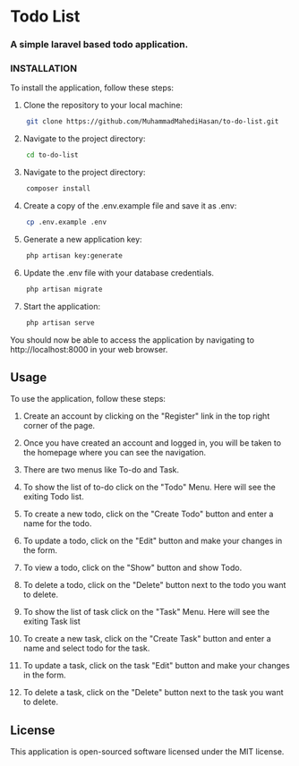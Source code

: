 # Todo List
### A simple laravel based todo application.

### INSTALLATION
To install the application, follow these steps:



1. Clone the repository to your local machine:


```bash
    git clone https://github.com/MuhammadMahediHasan/to-do-list.git
```
2. Navigate to the project directory:

```bash
    cd to-do-list
```
3. Navigate to the project directory:

```bash
    composer install
```
4. Create a copy of the .env.example file and save it as .env:

```bash
    cp .env.example .env
```

5. Generate a new application key:

```bash
    php artisan key:generate
```

6. Update the .env file with your database credentials.

```bash
    php artisan migrate
```
7. Start the application:

```bash
    php artisan serve
```

You should now be able to access the application by navigating to http://localhost:8000 in your web browser.

## Usage
To use the application, follow these steps:

1. Create an account by clicking on the "Register" link in the top right corner of the page.

2. Once you have created an account and logged in, you will be taken to the homepage where you can see the navigation.

3. There are two menus like To-do and Task.

4. To show the list of to-do click on the "Todo" Menu. Here will see the exiting Todo list.

5. To create a new todo, click on the "Create Todo" button and enter a name for the todo.

6. To update a todo, click on the "Edit" button and make your changes in the form.

7. To view a todo, click on the  "Show" button and show Todo.

7. To delete a todo, click on the "Delete" button next to the todo you want to delete.

8. To show the list of task click on the "Task" Menu. Here will see the exiting Task list

9. To create a new task, click on the "Create Task" button and enter a name and select todo for the task.

10. To update a task, click on the task "Edit" button and make your changes in the form.

11. To delete a task, click on the "Delete" button next to the task you want to delete.



## License

This application is open-sourced software licensed under the MIT license.
